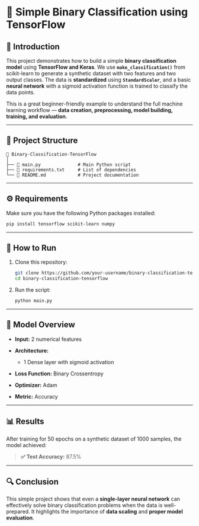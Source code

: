 # 🧠 Simple Binary Classification using TensorFlow

## 📘 Introduction

This project demonstrates how to build a simple **binary classification model** using **TensorFlow and Keras**.
We use **`make_classification()`** from scikit-learn to generate a synthetic dataset with two features and two output classes.
The data is **standardized** using **`StandardScaler`**, and a basic **neural network** with a sigmoid activation function is trained to classify the data points.

This is a great beginner-friendly example to understand the full machine learning workflow — **data creation, preprocessing, model building, training, and evaluation**.

---

## 🧩 Project Structure

```
📁 Binary-Classification-TensorFlow
│
├── 📄 main.py              # Main Python script
├── 📄 requirements.txt     # List of dependencies
└── 📄 README.md            # Project documentation
```

---

## ⚙️ Requirements

Make sure you have the following Python packages installed:

```bash
pip install tensorflow scikit-learn numpy
```

---

## 🚀 How to Run

1. Clone this repository:

   ```bash
   git clone https://github.com/your-username/binary-classification-tensorflow.git
   cd binary-classification-tensorflow
   ```

2. Run the script:

   ```bash
   python main.py
   ```

---

## 🧠 Model Overview

* **Input:** 2 numerical features
* **Architecture:**

  * 1 Dense layer with sigmoid activation
* **Loss Function:** Binary Crossentropy
* **Optimizer:** Adam
* **Metric:** Accuracy

---

## 📊 Results

After training for 50 epochs on a synthetic dataset of 1000 samples, the model achieved:

> **✅ Test Accuracy:** 87.5%

---

## 🔍 Conclusion

This simple project shows that even a **single-layer neural network** can effectively solve binary classification problems when the data is well-prepared. It highlights the importance of **data scaling** and **proper model evaluation**.
